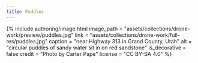 ```yaml
---
title: Puddles
---
```


{% include authoring/image.html
    image_path = "assets/collections/drone-work/preview/puddles.jpg"
    link = "assets/collections/drone-work/full-res/puddles.jpg"
    caption = "near Highway 313 in Grand County, Utah"
    alt = "circular puddles of sandy water sit in on red sandstone"
    is_decorative = false
    credit = "Photo by Carter Pape"
    license = "CC BY-SA 4.0"
%}
